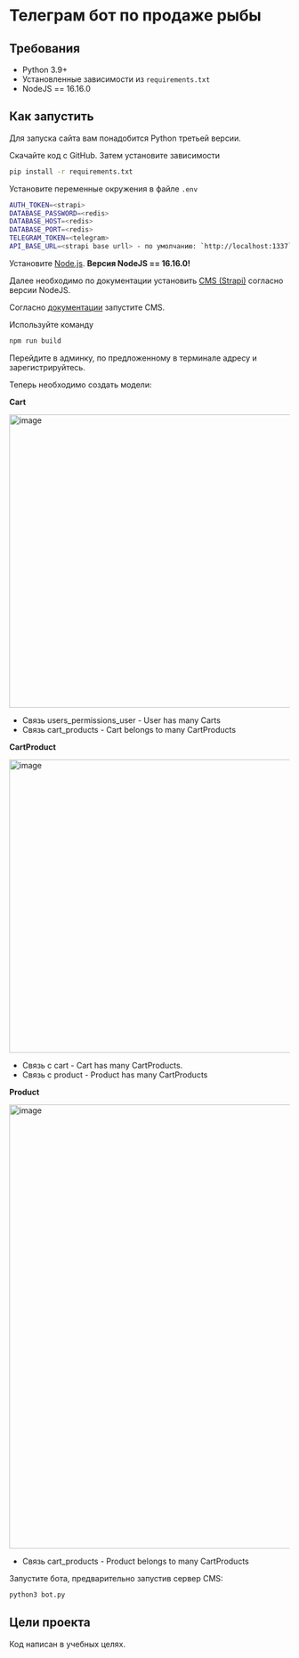 # Телеграм бот по продаже рыбы

## Требования

- Python 3.9+
- Установленные зависимости из `requirements.txt`
- NodeJS == 16.16.0

## Как запустить

Для запуска сайта вам понадобится Python третьей версии.

Скачайте код с GitHub. Затем установите зависимости

```sh
pip install -r requirements.txt
```

Установите переменные окружения в файле `.env`

```bash
AUTH_TOKEN=<strapi>
DATABASE_PASSWORD=<redis>
DATABASE_HOST=<redis>
DATABASE_PORT=<redis>
TELEGRAM_TOKEN=<telegram>
API_BASE_URL=<strapi base urll> - по умолчанию: `http://localhost:1337`
```

Установите [Node.js](https://nodejs.org/en/). **Версия NodeJS == 16.16.0!**

Далее необходимо по документации
установить [CMS (Strapi)](https://github.com/strapi/strapi?tab=readme-ov-file#-installation) согласно версии NodeJS.

Согласно [документации](https://docs.strapi.io/cms/installation/cli) запустите CMS.

Используйте команду

```bash
npm run build  
```

Перейдите в админку, по предложенному в терминале адресу и зарегистрируйтесь.

Теперь необходимо создать модели:

**Cart**

<img width="1191" height="527" alt="image" src="https://github.com/user-attachments/assets/fd40122e-ab35-4fca-b183-3cea380bef56" />

* Связь users_permissions_user - User has many Carts
* Связь cart_products - Cart belongs to many CartProducts

**CartProduct**

<img width="831" height="527" alt="image" src="https://github.com/user-attachments/assets/6093d013-3ca7-4822-95bf-91c77ee4eb39" />

* Связь с cart - Cart has many CartProducts.
* Связь с product - Product has many CartProducts

**Product**

<img width="948" height="798" alt="image" src="https://github.com/user-attachments/assets/8c1d5f50-d814-485c-b5b1-a69bec977eae" />

* Связь cart_products - Product belongs to many CartProducts

Запустите бота, предварительно запустив сервер CMS:

```sh
python3 bot.py
```

## Цели проекта

Код написан в учебных целях.
